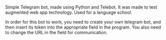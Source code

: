 Simple Telegram bot, made using Python and Telebot. It was made to test augmented web app technology. Used for a language school.

In order for this bot to work, you need to create your own telegram bot, and then insert its token into the appropriate field in the program. 
You also need to change the URL in the field for communication.
